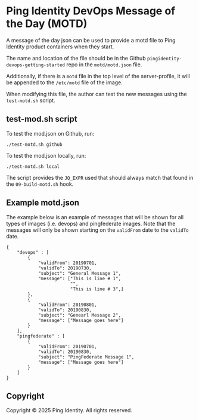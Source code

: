 # Ping Identity DevOps Message of the Day (MOTD)

A message of the day json can be used to provide a motd file to Ping Identity product containers when they start.

The name and location of the file should be in the Github `pingidentity-devops-getting-started` repo in the `motd/motd.json` file.

Additionally, if there is a `motd` file in the top level of the server-profile, it will be appended to the `/etc/motd` file of the image.

When modifying this file, the author can test the new messages using the `test-motd.sh` script.

## test-mod.sh script

To test the mod.json on Github, run:

    ./test-motd.sh github

To test the mod.json locally, run:

    ./test-motd.sh local

The script provides the `JQ_EXPR` used that should always match that found in the `09-build-motd.sh` hook.

## Example motd.json

The example below is an example of messages that will be shown for all types of images (i.e. devops) and pingfederate images.  Note that the messages will only be shown starting on the `validFrom` date to the `validTo` date.

```
{
    "devops" : [
        {
            "validFrom": 20190701,
            "validTo": 20190730,
            "subject": "General Message 1",
            "message": ["This is line # 1",
                        "",
                        "This is line # 3",]
        },     
        {
            "validFrom": 20190801,
            "validTo": 20190830,
            "subject": "Genearl Message 2",
            "message": ["Message goes here"]
        }
    ],
    "pingfederate" : [
        {
            "validFrom": 20190701,
            "validTo": 20190830,
            "subject": "PingFederate Message 1",
            "message": ["Message goes here"]
        }
    ]
}
```

## Copyright

Copyright © 2025 Ping Identity. All rights reserved.
